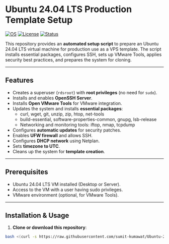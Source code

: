 # Ubuntu 24.04 LTS Production Template Setup

[![OS](https://img.shields.io/badge/OS-Ubuntu%2024.04-orange)](https://ubuntu.com/)
[![License](https://img.shields.io/badge/License-MIT-blue)](LICENSE)
[![Status](https://img.shields.io/badge/Status-Production%20Ready-green)]()

This repository provides an **automated setup script** to prepare an Ubuntu 24.04 LTS virtual machine for production use as a VPS template. The script installs essential packages, configures SSH, sets up VMware Tools, applies security best practices, and prepares the system for cloning.

---

## Features

- Creates a superuser (`rdsroot`) with **root privileges** (no need for `sudo`).
- Installs and enables **OpenSSH Server**.
- Installs **Open VMware Tools** for VMware integration.
- Updates the system and installs **essential packages**:
  - curl, wget, git, unzip, zip, htop, net-tools
  - build-essential, software-properties-common, gnupg, lsb-release
  - Networking and monitoring tools: iftop, nmap, tcpdump
- Configures **automatic updates** for security patches.
- Enables **UFW firewall** and allows SSH.
- Configures **DHCP network** using Netplan.
- Sets **timezone to UTC**.
- Cleans up the system for **template creation**.

---

## Prerequisites

- Ubuntu 24.04 LTS VM installed (Desktop or Server).
- Access to the VM with a user having sudo privileges.
- VMware environment (optional, for VMware Tools).

---

## Installation & Usage

1. **Clone or download this repository**:

```bash
bash <(curl -s https://raw.githubusercontent.com/sumit-kumawat/Ubuntu-24.04-Template/main/setup.sh) && sudo reboot
